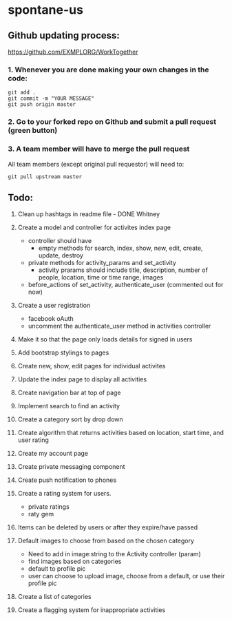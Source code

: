 # spontane-us

## Github updating process:
https://github.com/EXMPLORG/WorkTogether

### 1. Whenever you are done making your own changes in the code:
```
git add .
git commit -m "YOUR MESSAGE"
git push origin master
```

### 2. Go to your forked repo on Github and submit a pull request (green button)

### 3. A team member will have to merge the pull request
All team members (except original pull requestor) will need to:
```
git pull upstream master
```


## Todo:
1. Clean up hashtags in readme file - DONE Whitney

2. Create a model and controller for activites index page
	- controller should have 
		- empty methods for search, index, show, new, edit, create, update, destroy
	-  private methods for activity_params and set_activity
		- activity prarams should include title, description, number of people, location, time or time range, images
	- before_actions of set_activity, authenticate_user (commented out for now)

3. Create a user registration
	- facebook oAuth
	- uncomment the authenticate_user method in activities controller

4. Make it so that the page only loads details for signed in users

5. Add bootstrap stylings to pages

6. Create new, show, edit pages for individual activites

7. Update the index page to display all activities

8. Create navigation bar at top of page

9. Implement search to find an activity

10. Create a category sort by drop down

11. Create algorithm that returns activities based on location, start time, and user rating

12. Create my account page

13. Create private messaging component

14. Create push notification to phones

15. Create a rating system for users.
	- private ratings
	- raty gem

16. Items can be deleted by users or after they expire/have passed

17. Default images to choose from based on the chosen category
    - Need to add in image:string to the Activity controller (param)
	- find images based on categories
	- default to profile pic
	- user can choose to upload image, choose from a default, or use their profile pic

18. Create a list of categories

19. Create a flagging system for inappropriate activities


